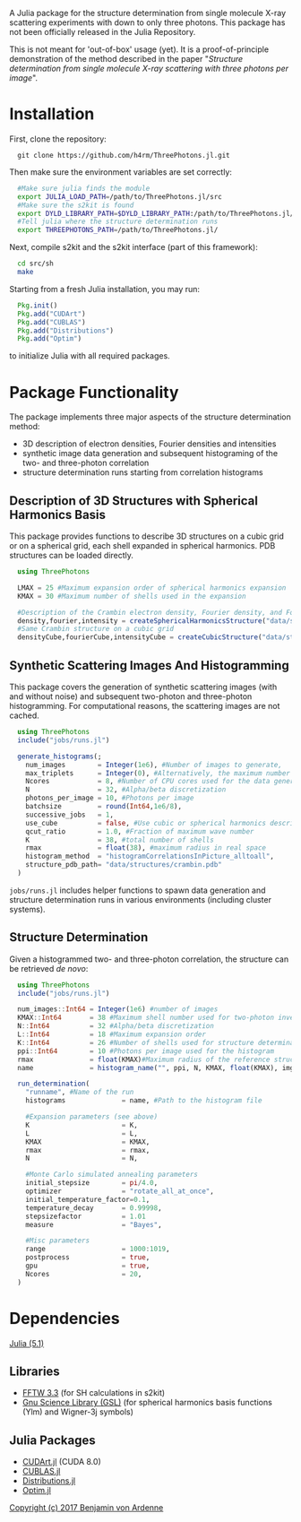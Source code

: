 A Julia package for the structure determination from single molecule X-ray scattering experiments with down to only three photons. This package has not been officially released in the Julia Repository.

This is not meant for 'out-of-box' usage (yet). It is a proof-of-principle demonstration of the method described in the paper "*Structure determination from single molecule X-ray scattering with three photons per image*".

Installation
=============

First, clone the repository:

```
  git clone https://github.com/h4rm/ThreePhotons.jl.git
```

Then make sure the environment variables are set correctly:

```bash
  #Make sure julia finds the module
  export JULIA_LOAD_PATH=/path/to/ThreePhotons.jl/src
  #Make sure the s2kit is found
  export DYLD_LIBRARY_PATH=$DYLD_LIBRARY_PATH:/path/to/ThreePhotons.jl/src/sh
  #Tell julia where the structure determination runs
  export THREEPHOTONS_PATH=/path/to/ThreePhotons.jl/
```

Next, compile s2kit and the s2kit interface (part of this framework):

```bash
  cd src/sh
  make
```

Starting from a fresh Julia installation, you may run:

```julia
  Pkg.init()
  Pkg.add("CUDArt")
  Pkg.add("CUBLAS")
  Pkg.add("Distributions")
  Pkg.add("Optim")
```

to initialize Julia with all required packages.

Package Functionality
======================

The package implements three major aspects of the structure determination method:

* 3D description of electron densities, Fourier densities and intensities
* synthetic image data generation and subsequent histograming of the two- and three-photon correlation
* structure determination runs starting from correlation histograms

Description of 3D Structures with Spherical Harmonics Basis
-----------------------------------------------------------
This package provides functions to describe 3D structures on a cubic grid or on a spherical grid, each shell expanded in spherical harmonics. PDB structures can be loaded directly.

```julia
  using ThreePhotons

  LMAX = 25 #Maximum expansion order of spherical harmonics expansion
  KMAX = 30 #Maximum number of shells used in the expansion

  #Description of the Crambin electron density, Fourier density, and Fourier intensity expanded in Spherical Harmonics
  density,fourier,intensity = createSphericalHarmonicsStructure("data/structures/crambin.pdb", LMAX, KMAX, float(KMAX))
  #Same Crambin structure on a cubic grid
  densityCube,fourierCube,intensityCube = createCubicStructure("data/structures/crambin.pdb", 2*KMAX+1, float(KMAX))
```

Synthetic Scattering Images And Histogramming
----------------------------------------------
This package covers the generation of synthetic scattering images (with and without noise) and subsequent two-photon and three-photon histogramming. For computational reasons, the scattering images are not cached.

```julia
  using ThreePhotons
  include("jobs/runs.jl")

  generate_histograms(;
    num_images        = Integer(1e6), #Number of images to generate,
    max_triplets      = Integer(0), #Alternatively, the maximum number of triplets can be limited
    Ncores            = 8, #Number of CPU cores used for the data generation
    N                 = 32, #Alpha/beta discretization
    photons_per_image = 10, #Photons per image
    batchsize         = round(Int64,1e6/8),
    successive_jobs   = 1,
    use_cube          = false, #Use cubic or spherical harmonics description for data generation
    qcut_ratio        = 1.0, #Fraction of maximum wave number
    K                 = 38, #total number of shells
    rmax              = float(38), #maximum radius in real space
    histogram_method  = "histogramCorrelationsInPicture_alltoall",
    structure_pdb_path= "data/structures/crambin.pdb"
  )
```

`jobs/runs.jl` includes helper functions to spawn data generation and structure determination runs in various environments (including cluster systems).

Structure Determination
-----------------------
Given a histogrammed two- and three-photon correlation, the structure can be retrieved *de novo*:

```julia
  using ThreePhotons
  include("jobs/runs.jl")

  num_images::Int64 = Integer(1e6) #number of images
  KMAX::Int64       = 38 #Maximum shell number used for two-photon inversion
  N::Int64          = 32 #Alpha/beta discretization
  L::Int64          = 18 #Maximum expansion order
  K::Int64          = 26 #Number of shells used for structure determination
  ppi::Int64        = 10 #Photons per image used for the histogram
  rmax              = float(KMAX)#Maximum radius of the reference structures
  name              = histogram_name("", ppi, N, KMAX, float(KMAX), img, "") for img in image_list) #histogram file name

  run_determination(
    "runname", #Name of the run
    histograms              = name, #Path to the histogram file

    #Expansion parameters (see above)
    K                       = K,
    L                       = L,
    KMAX                    = KMAX,
    rmax                    = rmax,
    N                       = N,

    #Monte Carlo simulated annealing parameters
    initial_stepsize        = pi/4.0,
    optimizer               = "rotate_all_at_once",
    initial_temperature_factor=0.1,
    temperature_decay       = 0.99998,
    stepsizefactor          = 1.01
    measure                 = "Bayes",

    #Misc parameters
    range                   = 1000:1019,
    postprocess             = true,
    gpu                     = true,
    Ncores                  = 20,
  )
```

Dependencies
==============

[Julia (5.1)](https://julialang.org/downloads/oldreleases.html)

Libraries
---------

* [FFTW 3.3](http://www.fftw.org/) (for SH calculations in s2kit)
* [Gnu Science Library (GSL)](https://www.gnu.org/software/gsl/) (for spherical harmonics basis functions (Ylm) and Wigner-3j symbols)

Julia Packages
------
* [CUDArt.jl](https://github.com/JuliaGPU/CUDArt.jl) (CUDA 8.0)
* [CUBLAS.jl](https://github.com/JuliaGPU/CUBLAS.jl)
* [Distributions.jl](https://github.com/JuliaStats/Distributions.jl)
* [Optim.jl](https://github.com/JuliaNLSolvers/Optim.jl)

[Copyright (c) 2017 Benjamin von Ardenne](https://github.com/h4rm/ThreePhotons.jl/blob/master/LICENSE.md)
